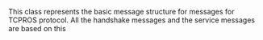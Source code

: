 This class represents the basic message  structure for messages for TCPROS protocol. All the handshake messages and the service messages are based on this
